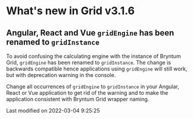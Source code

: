 # What's new in Grid v3.1.6

## Angular, React and Vue `gridEngine` has been renamed to `gridInstance`

To avoid confusing the calculating engine with the instance of Bryntum Grid, `gridEngine` has been renamed to
`gridInstance`. The change is backwards compatible hence applications using `gridEngine` will still work, but with
deprecation warning in the console.

Change all occurrences of `gridEngine` to `gridInstance` in your Angular, React or Vue application to get rid of the
warning and to make the application consistent with Bryntum Grid wrapper naming.


<p class="last-modified">Last modified on 2022-03-04 9:25:25</p>